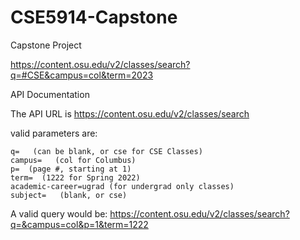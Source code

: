 # CSE5914-Capstone
Capstone Project

https://content.osu.edu/v2/classes/search?q=#CSE&campus=col&term=2023

API Documentation


The API URL is https://content.osu.edu/v2/classes/search

valid parameters are:

    q=   (can be blank, or cse for CSE Classes)
    campus=   (col for Columbus)
    p=  (page #, starting at 1)
    term=  (1222 for Spring 2022)
    academic-career=ugrad (for undergrad only classes)
    subject=   (blank, or cse)

A valid query would be:  https://content.osu.edu/v2/classes/search?q=&campus=col&p=1&term=1222
